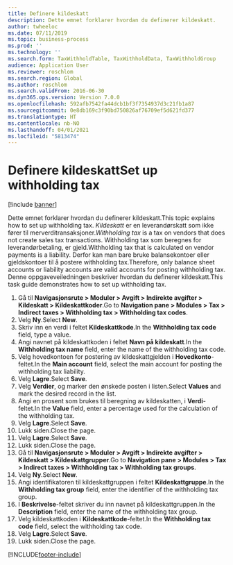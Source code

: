 ```yaml
---
title: Definere kildeskatt
description: Dette emnet forklarer hvordan du definerer kildeskatt.
author: twheeloc
ms.date: 07/11/2019
ms.topic: business-process
ms.prod: ''
ms.technology: ''
ms.search.form: TaxWithholdTable, TaxWithholdData, TaxWithholdGroup
audience: Application User
ms.reviewer: roschlom
ms.search.region: Global
ms.author: roschlom
ms.search.validFrom: 2016-06-30
ms.dyn365.ops.version: Version 7.0.0
ms.openlocfilehash: 592afb7542fa44dcb1bf3f7354937d3c21fb1a87
ms.sourcegitcommit: 0e8db169c3f90bd750826af76709ef5d621fd377
ms.translationtype: HT
ms.contentlocale: nb-NO
ms.lasthandoff: 04/01/2021
ms.locfileid: "5813474"
---
```

# <a name="set-up-withholding-tax"></a><span data-ttu-id="af258-103">Definere kildeskatt</span><span class="sxs-lookup"><span data-stu-id="af258-103">Set up withholding tax</span></span>

[!include [banner](../../includes/banner.md)]

<span data-ttu-id="af258-104">Dette emnet forklarer hvordan du definerer kildeskatt.</span><span class="sxs-lookup"><span data-stu-id="af258-104">This topic explains how to set up withholding tax.</span></span> <span data-ttu-id="af258-105">*Kildeskatt* er en leverandørskatt som ikke fører til merverditransaksjoner.</span><span class="sxs-lookup"><span data-stu-id="af258-105">*Withholding tax* is a tax on vendors that does not create sales tax transactions.</span></span> <span data-ttu-id="af258-106">Withholding tax som beregnes for leverandørbetaling, er gjeld.</span><span class="sxs-lookup"><span data-stu-id="af258-106">Withholding tax that is calculated on vendor payments is a liability.</span></span> <span data-ttu-id="af258-107">Derfor kan man bare bruke balansekontoer eller gjeldskontoer til å postere withholding tax.</span><span class="sxs-lookup"><span data-stu-id="af258-107">Therefore, only balance sheet accounts or liability accounts are valid accounts for posting withholding tax.</span></span> <span data-ttu-id="af258-108">Denne oppgaveveiledningen beskriver hvordan du definerer kildeskatt.</span><span class="sxs-lookup"><span data-stu-id="af258-108">This task guide demonstrates how to set up withholding tax.</span></span>

1. <span data-ttu-id="af258-109">Gå til **Navigasjonsrute > Moduler > Avgift > Indirekte avgifter > Kildeskatt > Kildeskattkoder**.</span><span class="sxs-lookup"><span data-stu-id="af258-109">Go to **Navigation pane > Modules > Tax > Indirect taxes > Withholding tax > Withholding tax codes**.</span></span>
2. <span data-ttu-id="af258-110">Velg **Ny**.</span><span class="sxs-lookup"><span data-stu-id="af258-110">Select **New**.</span></span>
3. <span data-ttu-id="af258-111">Skriv inn en verdi i feltet **Kildeskattkode**.</span><span class="sxs-lookup"><span data-stu-id="af258-111">In the **Withholding tax code** field, type a value.</span></span>
4. <span data-ttu-id="af258-112">Angi navnet på kildeskattkoden i feltet **Navn på kildeskatt**.</span><span class="sxs-lookup"><span data-stu-id="af258-112">In the **Withholding tax name** field, enter the name of the withholding tax code.</span></span>
5. <span data-ttu-id="af258-113">Velg hovedkontoen for postering av kildeskattgjelden i **Hovedkonto**-feltet.</span><span class="sxs-lookup"><span data-stu-id="af258-113">In the **Main account** field, select the main account for posting the withholding tax liability.</span></span>
6. <span data-ttu-id="af258-114">Velg **Lagre**.</span><span class="sxs-lookup"><span data-stu-id="af258-114">Select **Save**.</span></span>
7. <span data-ttu-id="af258-115">Velg **Verdier**, og marker den ønskede posten i listen.</span><span class="sxs-lookup"><span data-stu-id="af258-115">Select **Values** and mark the desired record in the list.</span></span>
8. <span data-ttu-id="af258-116">Angi en prosent som brukes til beregning av kildeskatten, i **Verdi**-feltet.</span><span class="sxs-lookup"><span data-stu-id="af258-116">In the **Value** field, enter a percentage used for the calculation of the withholding tax.</span></span>
9. <span data-ttu-id="af258-117">Velg **Lagre**.</span><span class="sxs-lookup"><span data-stu-id="af258-117">Select **Save**.</span></span>
10. <span data-ttu-id="af258-118">Lukk siden.</span><span class="sxs-lookup"><span data-stu-id="af258-118">Close the page.</span></span>
11. <span data-ttu-id="af258-119">Velg **Lagre**.</span><span class="sxs-lookup"><span data-stu-id="af258-119">Select **Save**.</span></span>
12. <span data-ttu-id="af258-120">Lukk siden.</span><span class="sxs-lookup"><span data-stu-id="af258-120">Close the page.</span></span>
13. <span data-ttu-id="af258-121">Gå til **Navigasjonsrute > Moduler > Avgift > Indirekte avgifter > Kildeskatt > Kildeskattgrupper**.</span><span class="sxs-lookup"><span data-stu-id="af258-121">Go to **Navigation pane > Modules > Tax > Indirect taxes > Withholding tax > Withholding tax groups**.</span></span>
14. <span data-ttu-id="af258-122">Velg **Ny**.</span><span class="sxs-lookup"><span data-stu-id="af258-122">Select **New**.</span></span>
15. <span data-ttu-id="af258-123">Angi identifikatoren til kildeskattgruppen i feltet **Kildeskattgruppe**.</span><span class="sxs-lookup"><span data-stu-id="af258-123">In the **Withholding tax group** field, enter the identifier of the withholding tax group.</span></span>
16. <span data-ttu-id="af258-124">I **Beskrivelse**-feltet skriver du inn navnet på kildeskattgruppen.</span><span class="sxs-lookup"><span data-stu-id="af258-124">In the **Description** field, enter the name of the withholding tax group.</span></span>
17. <span data-ttu-id="af258-125">Velg kildeskattkoden i **Kildeskattkode**-feltet.</span><span class="sxs-lookup"><span data-stu-id="af258-125">In the **Withholding tax code** field, select the withholding tax code.</span></span>
18. <span data-ttu-id="af258-126">Velg **Lagre**.</span><span class="sxs-lookup"><span data-stu-id="af258-126">Select **Save**.</span></span>
19. <span data-ttu-id="af258-127">Lukk siden.</span><span class="sxs-lookup"><span data-stu-id="af258-127">Close the page.</span></span>



[!INCLUDE[footer-include](../../../includes/footer-banner.md)]